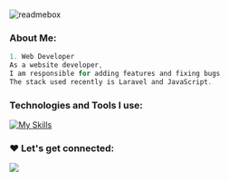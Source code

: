 <br/>![readmebox](https://github.com/rezalastana/rezalastana/assets/38129483/0b1b39d5-276e-4468-bc50-190a7803de9f)


### About Me:

```javascript
1. Web Developer
As a website developer,
I am responsible for adding features and fixing bugs
The stack used recently is Laravel and JavaScript.
```

### Technologies and Tools I use:

[![My Skills](https://skillicons.dev/icons?i=php,laravel,js,html,css,react,vue,nodejs,tailwind,bootstrap)](https://skillicons.dev)

### ❤️ Let's get connected:

<p align="">
  <a href="https://www.linkedin.com/in/rezal-astana/" target="_blank">
    <img src="https://skillicons.dev/icons?i=linkedin" />
  </a>
</p>

<!---
rezalastana/rezalastana is a ✨ special ✨ repository because its `README.md` (this file) appears on your GitHub profile.
You can click the Preview link to take a look at your changes.
--->
